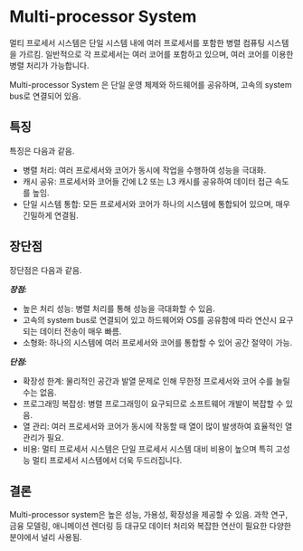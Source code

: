 # Multi-processor System

멀티 프로세서 시스템은 단일 시스템 내에 여러 프로세서를 포함한 병렬 컴퓨팅 시스템을 가르킴. 
일반적으로 각 프로세서는 여러 코어를 포함하고 있으며, 여러 코어를 이용한 병렬 처리가 가능합니다.

Multi-processor System 은 단일 운영 체제와 하드웨어를 공유하며, 고속의 system bus로 연결되어 있음.

## 특징

특징은 다음과 같음.

* 병렬 처리: 여러 프로세서와 코어가 동시에 작업을 수행하여 성능을 극대화.
* 캐시 공유: 프로세서와 코어들 간에 L2 또는 L3 캐시를 공유하여 데이터 접근 속도를 높임.
* 단일 시스템 통합: 모든 프로세서와 코어가 하나의 시스템에 통합되어 있으며, 매우 긴밀하게 연결됨.

## 장단점

장단점은 다음과 같음.

***장점:***

* 높은 처리 성능: 병렬 처리를 통해 성능을 극대화할 수 있음.
* 고속의 system bus로 연결되어 있고 하드웨어와 OS를 공유함에 따라 연산시 요구되는 데이터 전송이 매우 빠름.
* 소형화: 하나의 시스템에 여러 프로세서와 코어를 통합할 수 있어 공간 절약이 가능.

***단점:***

* 확장성 한계: 물리적인 공간과 발열 문제로 인해 무한정 프로세서와 코어 수를 늘릴 수는 없음.
* 프로그래밍 복잡성: 병렬 프로그래밍이 요구되므로 소프트웨어 개발이 복잡할 수 있음.
* 열 관리: 여러 프로세서와 코어가 동시에 작동할 때 열이 많이 발생하여 효율적인 열 관리가 필요.
* 비용: 멀티 프로세서 시스템은 단일 프로세서 시스템 대비 비용이 높으며 특히 고성능 멀티 프로세서 시스템에서 더욱 두드러집니다.

## 결론

Multi-processor system은 높은 성능, 가용성, 확장성을 제공할 수 있음.
과학 연구, 금융 모델링, 애니메이션 렌더링 등 대규모 데이터 처리와 복잡한 연산이 필요한 다양한 분야에서 널리 사용됨.